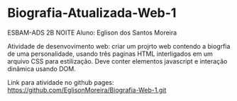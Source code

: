 # Biografia-Atualizada-Web-1
ESBAM-ADS 2B NOITE 
Aluno: Eglison dos Santos Moreira

Atividade de desenvovimento web: criar um projrto web contendo
a biogrfia de uma personalidade, usando três paginas HTML 
interligados em um arquivo CSS para estilização. Deve conter elementos javascript e interação dinâmica usando DOM.

Link para atividade no github pages: https://github.com/EglisonMoreira/Biografia-Web-1.git
